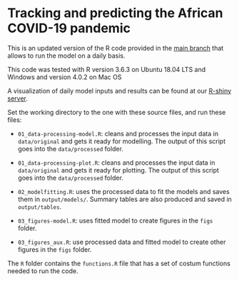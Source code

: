 # Tracking and predicting the African COVID-19 pandemic

This is an updated version of the R code provided in the [main branch](https://github.com/Schiff-Lab/COVID19-HHH4-Africa) that allows to run the model on a daily basis. 

This code was tested with R version 3.6.3 on Ubuntu 18.04 LTS and Windows and version 4.0.2 on Mac OS

A visualization of daily model inputs and results can be found at our [R-shiny server](http://146.186.149.88:3838/COVID19-HHH4-Africa-daily).

Set the working directory to the one with these source files, and run these files:

- `01_data-processing-model.R`: cleans and processes the input data in `data/original` and gets it ready for modelling. The output of this script goes into the `data/processed` folder.

- `01_data-processing-plot.R`: cleans and processes the input data in `data/original` and gets it ready for plotting. The output of this script goes into the `data/processed` folder.

- `02_modelfitting.R`: uses the processed data to fit the models and saves them in `output/models/`. Summary tables are also produced and saved in `output/tables`.

- `03_figures-model.R`: uses fitted model to create figures in the `figs` folder.

- `03_figures_aux.R`: use processed data and fitted model to create other figures in the `figs` folder.

The `R` folder contains the `functions.R` file that has a set of costum functions needed to run the code.


